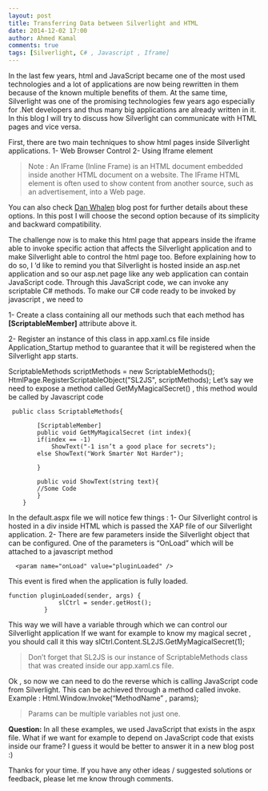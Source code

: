 ```yaml
---
layout: post
title: Transferring Data between Silverlight and HTML
date: 2014-12-02 17:00
author: Ahmed Kamal
comments: true
tags: [Silverlight, C# , Javascript , Iframe]
---
```

In the last few years, html and JavaScript became one of the most used technologies and a lot of applications are now being rewritten in them because of the known multiple benefits of them. At the same time, Silverlight was one of the promising technologies few years ago especially for .Net developers and thus many big applications are already written in it.  In this blog I will try to discuss how Silverlight can communicate with HTML pages and vice versa. 

First, there are two main techniques to show html pages inside Silverlight applications. 
1-	Web Browser Control
2-	Using Iframe element

> Note : An IFrame (Inline Frame) is an HTML document embedded inside
> another HTML document on a website. The IFrame HTML element is often
> used to show content from another source, such as an advertisement,
> into a Web page.

You can also check [Dan Whalen](http://weblogs.asp.net/dwahlin/integrating-html-into-silverlight-applications) blog post for further details about these options. In this post I will choose the second option because of its simplicity and backward compatibility.

The challenge now is to make this html page that appears inside the iframe able to invoke specific action that affects the Silverlight application and to make Silverlight able to control the html page too.
Before explaining how to do so, I ‘d like to remind you that Silverlight is hosted inside an asp.net application and so our asp.net page like any web application can contain JavaScript code. Through this JavaScript code, we can invoke any scriptable C# methods.
To make our C# code ready to be invoked by javascript , we need to 

1-	Create a class containing all our methods such that each method has **[ScriptableMember]** attribute above it.

2-	Register an instance of this class in app.xaml.cs file inside Application_Startup method to guarantee that it will be registered when the Silverlight app starts.

ScriptableMethods scriptMethods = new ScriptableMethods();
HtmlPage.RegisterScriptableObject("SL2JS", scriptMethods);
Let’s say we need to expose a method called GetMyMagicalSecret() , this method would be called by Javascript code 

   

     public class ScriptableMethods{
    
            [ScriptableMember]
            public void GetMyMagicalSecret (int index){
            if(index == -1) 
                ShowText("-1 isn’t a good place for secrets");
            else ShowText("Work Smarter Not Harder");
            
            }
    
            public void ShowText(string text){
            //Some Code
            }
        }

In the default.aspx file we will notice few things :
1-	Our Silverlight control is hosted in a div inside HTML which is passed the XAP file of our Silverlight application.
2-	There are few parameters inside the Silverlight object that can be configured. One of the parameters is “OnLoad” which will be attached to a javascript method 

      <param name="onLoad" value="pluginLoaded" />

This event is fired when the application is fully loaded.

    function pluginLoaded(sender, args) {
                  slCtrl = sender.getHost();
              }

This way we will have a variable through which we can control our Silverlight application
If we want for example to know my magical secret , you should call it this way 
slCtrl.Content.SL2JS.GetMyMagicalSecret(1);

> Don’t forget that SL2JS is our instance of ScriptableMethods class
> that was created inside our app.xaml.cs file.

Ok , so now we can need to do the reverse which is calling JavaScript code from Silverlight. This can be achieved through a method called invoke. Example :
Html.Window.Invoke(“MethodName” , params);

> Params can be multiple variables not just one.

**Question:** In all these examples, we used JavaScript that exists in the aspx file. What if we want for example to depend on JavaScript code that exists inside our frame?
I guess it would be better to answer it in a new blog post :) 

Thanks for your time. If you have any other ideas / suggested solutions or feedback, please let me know through comments.

